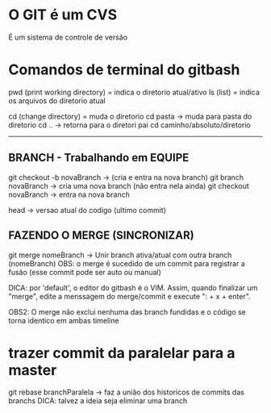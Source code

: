 # O GIT é um CVS
É um sistema de controle de versão


# Comandos de terminal do gitbash

pwd (print working directory) = indica o diretorio atual/ativo
ls (list) = indica os arquivos do diretorio atual

cd (change directory)         = muda o diretorio
  cd pasta -> muda para pasta do diretorio
  cd ..    -> retorna para o diretori pai
  cd caminho/absoluto/diretorio


--------------------------------------------------------------------------
## BRANCH - Trabalhando em EQUIPE

git checkout -b novaBranch -> (cria e entra na nova branch)
git branch novaBranch      -> cria uma nova branch (não entra nela ainda)
git checkout novaBranch    -> entra na nova branch

head -> versao atual do codigo (ultimo commit)

## FAZENDO O MERGE (SINCRONIZAR)
git merge nomeBranch -> Unir branch ativa/atual com outra branch (nomeBranch)
OBS: o merge é sucedido de um commit para registrar a fusão (esse commit pode ser auto ou manual)

DICA: por 'default', o editor do gitbash é o VIM. Assim, quando finalizar um "merge", edite a menssagem do merge/commit e execute ": + x + enter".

OBS2: O merge não exclui nenhuma das branch fundidas e o código se torna identico em ambas timeline

# trazer commit da paralelar para a master
git rebase branchParalela -> faz a união dos historicos de commits das branchs
DICA: talvez a ideia seja eliminar uma branch